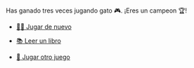 Has ganado tres veces jugando gato 🎮. ¡Eres un campeon 🏆!

- [🤾‍♂️ Jugar de nuevo](1-BBA.md)

- [📚 Leer un libro](../0/1-1B.md)

- [🎲 Jugar otro juego](1-BBC.md)
